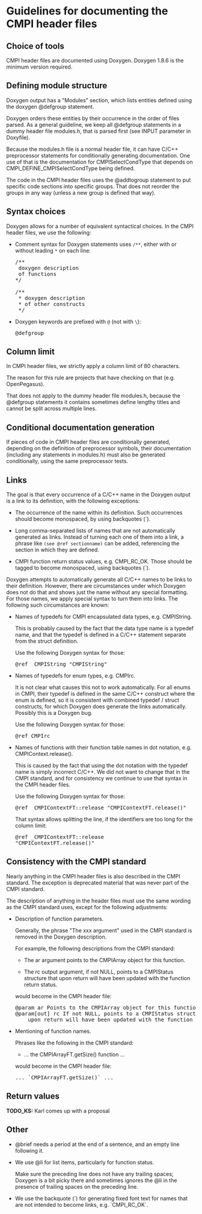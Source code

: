 Guidelines for documenting the CMPI header files
================================================

Choice of tools
---------------

CMPI header files are documented using Doxygen. Doxygen 1.8.6 is the minimum
version required.

Defining module structure
-------------------------

Doxygen output has a "Modules" section, which lists entities defined using
the doxygen @defgroup statement.

Doxygen orders these entities by their occurrence in the order of files parsed.
As a general guideline, we keep all @defgroup statements in a dummy header
file modules.h, that is parsed first (see INPUT parameter in Doxyfile).

Because the modules.h file is a normal header file, it can have C/C++
preprocessor statements for conditionally generating documentation. One use of
that is the documentation for CMPISelectCondType that depends on
CMPI_DEFINE_CMPISelectCondType being defined.

The code in the CMPI header files uses the @addtogroup statement to put
specific code sections into specific groups. That does not reorder the groups
in any way (unless a new group is defined that way).

Syntax choices
--------------

Doxygen allows for a number of equivalent syntactical choices. In the CMPI
header files, we use the following:

* Comment syntax for Doxygen statements uses `/**`, either with or without
  leading `*` on each line:

  <pre>
  /**
   doxygen description
   of functions
  */

  /**
   * doxygen description
   * of other constructs
   */
  </pre>

* Doxygen keywords are prefixed with `@` (not with `\`):

  <pre>
  @defgroup
  </pre>

Column limit
------------

In CMPI header files, we strictly apply a column limit of 80 characters.

The reason for this rule are projects that have checking on that (e.g.
OpenPegasus).

That does not apply to the dummy header file modules.h, because the
@defgroup statements it contains sometimes define lengthy titles and cannot be
split across multiple lines.

Conditional documentation generation
------------------------------------

If pieces of code in CMPI header files are conditionally generated, depending
on the definition of preprocessor symbols, their documentation (including
any statements in modules.h) must also be generated conditionally, using
the same preprocessor tests.

Links
-----

The goal is that every occurrence of a C/C++ name in the Doxygen output is a
link to its definition, with the following exceptions:

* The occurrence of the name within its definition. Such occurrences should
  become monospaced, by using backquotes (\`).

* Long comma-separated lists of names that are not automatically generated as
  links. Instead of turning each one of them into a link, a phrase like
  `(see @ref sectionname)` can be added, referencing the section in which they
  are defined.

* CMPI function return status values, e.g. CMPI_RC_OK. Those should be tagged
  to become monospaced, using backquotes (\`).

Doxygen attempts to automatically generate all C/C++ names to be links to their
definition. However, there are circumstances under which Doxygen does not do
that and shows just the name without any special formatting. For those names,
we apply special syntax to turn them into links. The following such
circumstances are known:

* Names of typedefs for CMPI encapsulated data types,
  e.g. CMPIString.

  This is probably caused by the fact that the data type name
  is a typedef name, and that the typedef is defined in a C/C++ statement
  separate from the struct definition.

  Use the following Doxygen syntax for those:

  <pre>
  @ref _CMPIString "CMPIString"
  </pre>

* Names of typedefs for enum types, e.g. CMPIrc.

  It is not clear what causes this not to work automatically. For all enums in
  CMPI, their typedef is defined in the same C/C++ construct where the
  enum is defined, so it is consistent with combined typedef / struct
  constructs, for which Doxygen does generate the links automatically.
  Possibly this is a Doxygen bug.

  Use the following Doxygen syntax for those:

  <pre>
  @ref CMPIrc
  </pre>

* Names of functions with their function table names in dot notation,
  e.g. CMPIContext.release().

  This is caused by the fact that using the dot notation with the typedef name
  is simply incorrect C/C++. We did not want to change that in the CMPI
  standard, and for consistency we continue to use that syntax in the
  CMPI header files.

  Use the following Doxygen syntax for those:

  <pre>
  @ref _CMPIContextFT::release "CMPIContextFT.release()"
  </pre>

  That syntax allows splitting the line, if the identifiers are too long for
  the column limit:
  
  <pre>
  @ref _CMPIContextFT::release
  "CMPIContextFT.release()"
  </pre>

Consistency with the CMPI standard
----------------------------------

Nearly anything in the CMPI header files is also described in the CMPI standard.
The exception is deprecated material that was never part of the CMPI standard.

The description of anything in the header files must use the same wording as
the CMPI standard uses, except for the following adjustments:

* Description of function parameters.

  Generally, the phrase "The xxx argument" used in the CMPI standard is removed
  in the Doxygen description.

  For example, the following descriptions from the CMPI standard:

    * The ar argument points to the CMPIArray object for this function.

    * The rc output argument, if not NULL, points to a CMPIStatus structure that
      upon return will have been updated with the function return status.

  would become in the CMPI header file:

  <pre>
  @param ar Points to the CMPIArray object for this function.
  @param[out] rc If not NULL, points to a CMPIStatus structure that
      upon return will have been updated with the function return status.
  </pre>

* Mentioning of function names.

  Phrases like the following in the CMPI standard:

    * ... the CMPIArrayFT.getSize() function ...

  would become in the CMPI header file:
  
  <pre>
  ... `CMPIArrayFT.getSize()` ...
  </pre>

Return values
-------------

**TODO_KS:** Karl comes up with a proposal

Other
-----

* @brief needs a period at the end of a sentence, and an empty line following
  it.

* We use @li for list items, particularly for function status.

  Make sure the preceding line does not have any trailing spaces; Doxygen is a
  bit picky there and sometimes ignores the @li in the presence of trailing
  spaces on the preceding line.

* We use the backquote (\`) for generating fixed font text for names that are
  not intended to become links, e.g. \`CMPI_RC_OK\`.
 
